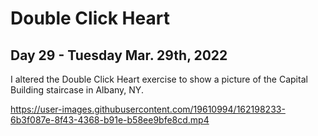 # Double Click Heart
## Day 29 - Tuesday Mar. 29th, 2022
I altered the Double Click Heart exercise to show a picture of the Capital Building staircase in Albany, NY.

https://user-images.githubusercontent.com/19610994/162198233-6b3f087e-8f43-4368-b91e-b58ee9bfe8cd.mp4
